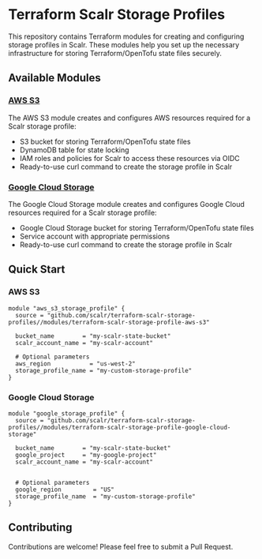 # Terraform Scalr Storage Profiles

This repository contains Terraform modules for creating and configuring storage profiles in Scalr. These modules help you set up the necessary infrastructure for storing Terraform/OpenTofu state files securely.


## Available Modules

### [AWS S3](./modules/terraform-scalr-storage-profile-aws-s3)

The AWS S3 module creates and configures AWS resources required for a Scalr storage profile:
- S3 bucket for storing Terraform/OpenTofu state files
- DynamoDB table for state locking
- IAM roles and policies for Scalr to access these resources via OIDC
- Ready-to-use curl command to create the storage profile in Scalr

### [Google Cloud Storage](./modules/terraform-scalr-storage-profile-google-cloud-storage)

The Google Cloud Storage module creates and configures Google Cloud resources required for a Scalr storage profile:
- Google Cloud Storage bucket for storing Terraform/OpenTofu state files
- Service account with appropriate permissions
- Ready-to-use curl command to create the storage profile in Scalr

## Quick Start

### AWS S3

```hcl
module "aws_s3_storage_profile" {
  source = "github.com/scalr/terraform-scalr-storage-profiles//modules/terraform-scalr-storage-profile-aws-s3"

  bucket_name        = "my-scalr-state-bucket"
  scalr_account_name = "my-scalr-account"

  # Optional parameters
  aws_region           = "us-west-2"
  storage_profile_name = "my-custom-storage-profile"
}
```

### Google Cloud Storage

```hcl
module "google_storage_profile" {
  source = "github.com/scalr/terraform-scalr-storage-profiles//modules/terraform-scalr-storage-profile-google-cloud-storage"

  bucket_name        = "my-scalr-state-bucket"
  google_project     = "my-google-project"
  scalr_account_name = "my-scalr-account"


  # Optional parameters
  google_region         = "US"
  storage_profile_name  = "my-custom-storage-profile"
}
```

## Contributing

Contributions are welcome! Please feel free to submit a Pull Request.
